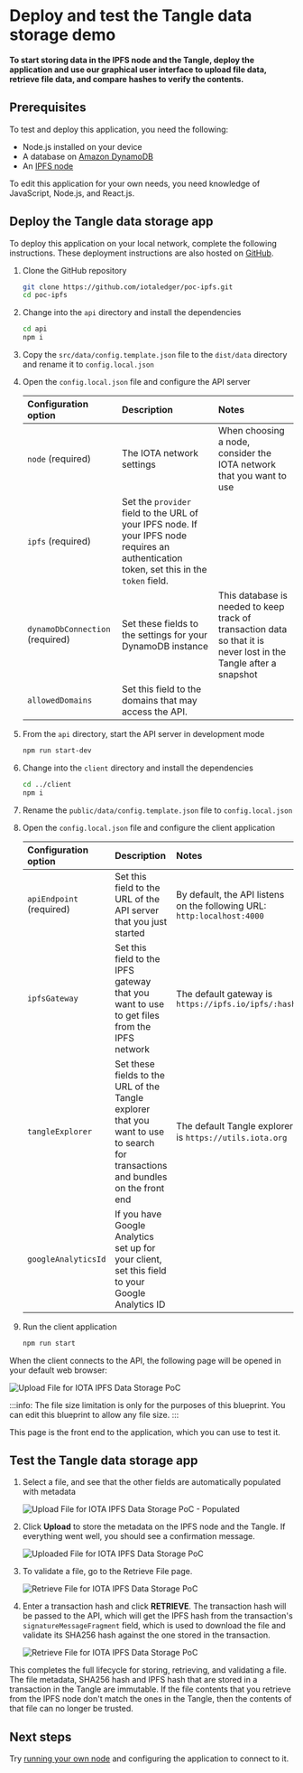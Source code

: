 # Deploy and test the Tangle data storage demo

**To start storing data in the IPFS node and the Tangle, deploy the application and use our graphical user interface to upload file data, retrieve file data, and compare hashes to verify the contents.**

## Prerequisites

To test and deploy this application, you need the following:

- Node.js installed on your device
- A database on [Amazon DynamoDB](https://aws.amazon.com/dynamodb/)
- An [IPFS node](https://docs.ipfs.io/introduction/overview/)

To edit this application for your own needs, you need knowledge of JavaScript, Node.js, and React.js.

## Deploy the Tangle data storage app

To deploy this application on your local network, complete the following instructions. These deployment instructions are also hosted on [GitHub](https://github.com/iotaledger/poc-ipfs/blob/master/README.md).

1. Clone the GitHub repository

    ```bash
    git clone https://github.com/iotaledger/poc-ipfs.git
    cd poc-ipfs
    ```

2. Change into the `api` directory and install the dependencies

    ```bash
    cd api
    npm i
    ```

3. Copy the `src/data/config.template.json` file to the `dist/data` directory and rename it to `config.local.json`

4. Open the `config.local.json` file and configure the API server

    |**Configuration option**|**Description**|**Notes**|
    |:---|:-----|:----|
    |`node` (required)|The IOTA network settings|When choosing a node, consider the IOTA network that you want to use|
    |`ipfs` (required)|Set the `provider` field to the URL of your IPFS node. If your IPFS node requires an authentication token, set this in the `token` field.||
    |`dynamoDbConnection` (required)| Set these fields to the settings for your DynamoDB instance|This database is needed to keep track of transaction data so that it is never lost in the Tangle after a snapshot|
    |`allowedDomains`| Set this field to the domains that may access the API.||

5. From the `api` directory, start the API server in development mode

    ```bash
    npm run start-dev
    ```

6. Change into the `client` directory and install the dependencies

    ```bash
    cd ../client
    npm i
    ```

7. Rename the `public/data/config.template.json` file to `config.local.json`

8. Open the `config.local.json` file and configure the client application

    |**Configuration option**|**Description**|**Notes**|
    |:---|:-----|:----|
    |`apiEndpoint` (required)|Set this field to the URL of the API server that you just started|By default, the API listens on the following URL: `http:localhost:4000`|
    |`ipfsGateway`|Set this field to the IPFS gateway that you want to use to get files from the IPFS network|The default gateway is `https://ipfs.io/ipfs/:hash`|
    |`tangleExplorer`| Set these fields to the URL of the Tangle explorer that you want to use to search for transactions and bundles on the front end|The default Tangle explorer is `https://utils.iota.org`|
    |`googleAnalyticsId`| If you have Google Analytics set up for your client, set this field to your Google Analytics ID||

9. Run the client application

    ```bash
    npm run start
    ```

When the client connects to the API, the following page will be opened in your default web browser:

![Upload File for IOTA IPFS Data Storage PoC](/img/blueprints/data-storage-upload.png)

:::info:
The file size limitation is only for the purposes of this blueprint. You can edit this blueprint to allow any file size.
:::

This page is the front end to the application, which you can use to test it.

## Test the Tangle data storage app

1. Select a file, and see that the other fields are automatically populated with metadata

    ![Upload File for IOTA IPFS Data Storage PoC - Populated](/img/blueprints/data-storage-upload2.png)

2. Click **Upload** to store the metadata on the IPFS node and the Tangle. If everything went well, you should see a confirmation message.

    ![Uploaded File for IOTA IPFS Data Storage PoC](/img/blueprints/data-storage-upload-finished.png)

3. To validate a file, go to the Retrieve File page.

    ![Retrieve File for IOTA IPFS Data Storage PoC](/img/blueprints/data-storage-upload-retrieve.png)

4. Enter a transaction hash and click **RETRIEVE**. The transaction hash will be passed to the API, which will get the IPFS hash from the transaction's `signatureMessageFragment` field, which is used to download the file and validate its SHA256 hash against the one stored in the transaction.

    ![Retrieve File for IOTA IPFS Data Storage PoC](/img/blueprints/data-storage-upload-validated.png)

This completes the full lifecycle for storing, retrieving, and validating a file. The file metadata, SHA256 hash and IPFS hash that are stored in a transaction in the Tangle are immutable. If the file contents that you retrieve from the IPFS node don't match the ones in the Tangle, then the contents of that file can no longer be trusted.

## Next steps

Try [running your own node](https://legacy.docs.iota.org/docs/node-software/1.0/overview) and configuring the application to connect to it.
